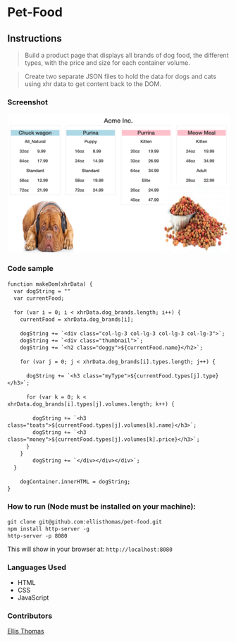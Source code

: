 # Pet-Food

## Instructions
>Build a product page that displays all brands of dog food, the different types, with the price and size for each container volume.

>Create two separate JSON files to hold the data for dogs and cats using xhr data to get content back to the DOM.

### Screenshot
![pet-food](https://raw.githubusercontent.com/ellisthomas/pet-food/pets/screenshot/pet-food.jpg)

### Code sample
```
function makeDom(xhrData) {
  var dogString = "" 
  var currentFood; 
  
  for (var i = 0; i < xhrData.dog_brands.length; i++) {
    currentFood = xhrData.dog_brands[i];
    
    dogString += `<div class="col-lg-3 col-lg-3 col-lg-3 col-lg-3">`;
    dogString += `<div class="thumbnail">`;
    dogString += `<h2 class="doggy">${currentFood.name}</h2>`;

    for (var j = 0; j < xhrData.dog_brands[i].types.length; j++) {
    
      dogString += `<h3 class="myType">${currentFood.types[j].type}</h3>`;
      
      for (var k = 0; k < xhrData.dog_brands[i].types[j].volumes.length; k++) {

        dogString += `<h3 class="toats">${currentFood.types[j].volumes[k].name}</h3>`;
        dogString += `<h3 class="money">${currentFood.types[j].volumes[k].price}</h3>`;
      }
    }
        dogString += `</div></div></div>`;
  }

    dogContainer.innerHTML = dogString;
}
```

### How to run (Node must be installed on your machine):
```
git clone git@github.com:ellisthomas/pet-food.git
npm install http-server -g
http-server -p 8080
```

This will show in your browser at:
`http://localhost:8080`

### Languages Used
- HTML
- CSS
- JavaScript

### Contributors 
[Ellis Thomas](https://github.com/ellisthomas)
